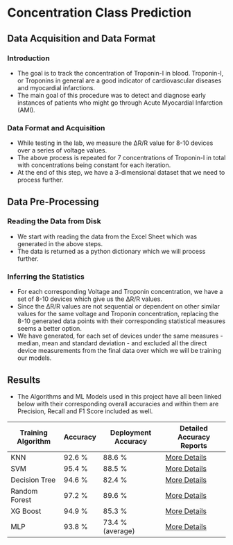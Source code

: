 # Concentration Class Prediction

## Data Acquisition and Data Format

### Introduction

- The goal is to track the concentration of Troponin-I in blood. Troponin-I, or Troponins in general are a good indicator of cardiovascular diseases and myocardial infarctions.
- The main goal of this procedure was to detect and diagnose early instances of patients who might go through Acute Myocardial Infarction (AMI).

### Data Format and Acquisition

- While testing in the lab, we measure the ΔR/R value for 8-10 devices over a series of voltage values.
- The above process is repeated for 7 concentrations of Troponin-I in total with concentrations being constant for each iteration.
- At the end of this step, we have a 3-dimensional dataset that we need to process further.

## Data Pre-Processing

### Reading the Data from Disk

- We start with reading the data from the Excel Sheet which was generated in the above steps.
- The data is returned as a python dictionary which we will process further.

### Inferring the Statistics

- For each corresponding Voltage and Troponin concentration, we have a set of 8-10 devices which give us the ΔR/R values.
- Since the ΔR/R values are not sequential or dependent on other similar values for the same voltage and Troponin concentration, replacing the 8-10 generated data points with their corresponding statistical measures seems a better option.
- We have generated, for each set of devices under the same measures - median, mean and standard deviation - and excluded all the direct device measurements from the final data over which we will be training our models.

## Results

- The Algorithms and ML Models used in this project have all been linked below with their corresponding overall accuracies and within them are Precision, Recall and F1 Score included as well.

| Training Algorithm | Accuracy | Deployment Accuracy | Detailed Accuracy Reports                           |
| ------------------ | -------- | ------------------- | --------------------------------------------------- |
| KNN                | 92.6 %   | 88.6 %              | [More Details](./outputs/KNN/report.md)             |
| SVM                | 95.4 %   | 88.5 %              | [More Details](./outputs/SVM/report.md)             |
| Decision Tree      | 94.6 %   | 82.4 %              | [More Details](./outputs/Decision%20Tree/report.md) |
| Random Forest      | 97.2 %   | 89.6 %              | [More Details](./outputs/Random%20Forest/report.md) |
| XG Boost           | 94.9 %   | 85.3 %              | [More Details](./outputs/XG%20Boost/report.md)      |
| MLP                | 93.8 %   | 73.4 % (average)    | [More Details](./outputs/MLP/report.md)             |
